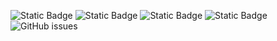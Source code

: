 ![Static Badge](https://img.shields.io/badge/blacklists-60-000000) ![Static Badge](https://img.shields.io/badge/blacklisted-3157234-cc0000) ![Static Badge](https://img.shields.io/badge/whitelisted-2243-00CC00) ![Static Badge](https://img.shields.io/badge/streaming_blacklist-28107-000000) ![GitHub issues](https://img.shields.io/github/issues/fabriziosalmi/blacklists)

